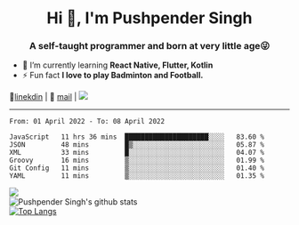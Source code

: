 <h1 align="center">Hi 👋, I'm Pushpender Singh</h1>
<h3 align="center">A self-taught programmer and born at very little age😜</h3>

- 🌱 I’m currently learning **React Native, Flutter, Kotlin**
- ⚡ Fun fact **I love to play Badminton and Football.**

👔[linekdin](https://www.linkedin.com/in/pushpender-singh-240061202/) | 📧 [mail](mailto:pushpendersingh@p2devs.com) | ![](https://komarev.com/ghpvc/?username=pushpender-singh-ap&color=blue)


---

<!--START_SECTION:waka-->

```text
From: 01 April 2022 - To: 08 April 2022

JavaScript   11 hrs 36 mins  █████████████████████░░░░   83.60 %
JSON         48 mins         █▒░░░░░░░░░░░░░░░░░░░░░░░   05.87 %
XML          33 mins         █░░░░░░░░░░░░░░░░░░░░░░░░   04.07 %
Groovy       16 mins         ▒░░░░░░░░░░░░░░░░░░░░░░░░   01.99 %
Git Config   11 mins         ▒░░░░░░░░░░░░░░░░░░░░░░░░   01.40 %
YAML         11 mins         ▒░░░░░░░░░░░░░░░░░░░░░░░░   01.35 %
```

<!--END_SECTION:waka-->

<img align="left" src="https://github-readme-streak-stats.herokuapp.com/?user=pushpender-singh-ap&theme=dark" /></br>
![Pushpender Singh's github stats](https://github-readme-stats.vercel.app/api?username=pushpender-singh-ap&show_icons=true&theme=radical&count_private=true)</br>
[![Top Langs](https://github-readme-stats.vercel.app/api/top-langs/?username=pushpender-singh-ap&theme=radical)](https://github.com/pushpender-singh-ap/github-readme-stats)
